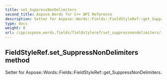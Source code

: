 ```yaml
---
title: set_SuppressNonDelimiters
second_title: Aspose.Words for C++ API Reference
description: Setter for Aspose::Words::Fields::FieldStyleRef::get_SuppressNonDelimiters. 
type: docs
weight: 0
url: /cpp/aspose.words.fields/fieldstyleref/set_suppressnondelimiters/
---
```

## FieldStyleRef.set_SuppressNonDelimiters method


Setter for Aspose::Words::Fields::FieldStyleRef::get_SuppressNonDelimiters. 

